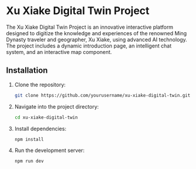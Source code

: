 # Xu Xiake Digital Twin Project

The Xu Xiake Digital Twin Project is an innovative interactive platform designed to digitize the knowledge and experiences of the renowned Ming Dynasty traveler and geographer, Xu Xiake, using advanced AI technology. The project includes a dynamic introduction page, an intelligent chat system, and an interactive map component.

## Installation

1. Clone the repository:

    ```bash
    git clone https://github.com/yourusername/xu-xiake-digital-twin.git
    ```

2. Navigate into the project directory:

    ```bash
    cd xu-xiake-digital-twin
    ```

3. Install dependencies:

    ```bash
    npm install
    ```

4. Run the development server:

    ```bash
    npm run dev
    ```
